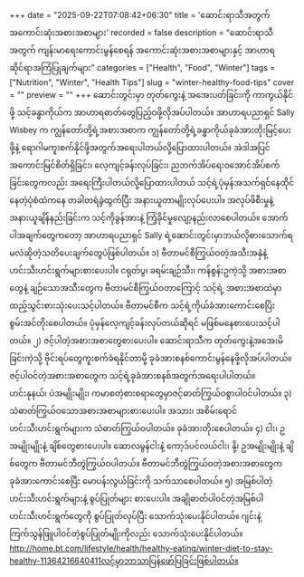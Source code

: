 +++
date = "2025-09-22T07:08:42+06:30"
title = 'ဆောင်းရာသီအတွက်အကောင်းဆုံးအစားအစာများ'
recorded = false
description = "ဆောင်းရာသီအတွက် ကျန်းမာရေးကောင်းမွန်စေရန် အကောင်းဆုံးအစားအစာများနှင့် အာဟာရဆိုင်ရာအကြံပြုချက်များ"
categories = ["Health", "Food", "Winter"]
tags = ["Nutrition", "Winter", "Health Tips"]
slug = "winter-healthy-food-tips"
cover = ""
preview = ""
+++
ဆောင်းတွင်းမှာ တုတ်ကွေးနဲ့ အအေးပတ်ခြင်းကို ကာကွယ်နိုင်ဖို့ သင့်ခန္ဓာကိုယ်က အာဟာရဓာတ်တွေပြည့်ဝဖို့လိုအပ်ပါတယ်။ အာဟာရပညာရှင် Sally Wisbey က ကျွန်တော်တို့ရဲ့အစားအစာက ကျွန်တော်တို့ရဲ့ခန္ဓာကိုယ်ခုခံအားတိုးမြင့်ပေးဖို့နဲ့ ရောဂါမကူးစက်နိုင်ဖို့အတွက်အရေးပါတယ်လို့ပြောထားပါတယ်။ အဲဒါအပြင် အကောင်းမြင်စိတ်ရှိခြင်း၊ လေ့ကျင့်ခန်းလုပ်ခြင်း၊ ညဘက်အိပ်ရေးဝအောင်အိပ်စက်ခြင်းတွေကလည်း အရေးကြီးပါတယ်လို့ပြောထားပါတယ် သင့်ရဲ့ပုံမှန်အသက်ရှင်နေထိုင်နေတဲ့ပုံစံထဲကနေ တခါတရံခွဲထွက်ပြီး အနားယူတာမျိုးလုပ်ပေးပါ။ အလုပ်ဖိစီးမှုနဲ့ အနားယူချိန်နည်းခြင်းက သင့်ကိုခွန်အားနဲ့ ကြံ့ခိုင်မှုလျော့နည်းလာစေပါတယ်။
အောက်ပါအချက်တွေကတော့ အာဟာရပညာရှင် Sally ရဲ့ဆောင်းတွင်းမှာဘယ်လိုစားသောက်ရမလဲဆိုတဲ့သတိပေးချက်တွေပဲဖြစ်ပါတယ်။
၁) ဗီတာမင်စီကြွယ်ဝတဲ့အသီးအနှံနဲ့ ဟင်းသီးဟင်းရွက်များစားပေးပါ။
ငရုတ်ပွ၊ ခရမ်းချဉ်သီး၊ ကန်စွန်းဥကဲ့သို့ အစားအစာတွေနဲ့ ချဉ်သောအသီးတွေက ဗီတာမင်စီကြွယ်ဝတာကြောင့် သင့်ရဲ့ အစားအစာထဲမှာ ထည့်သွင်းစားသုံးပေးသင့်ပါတယ်။ ဗီတာမင်စီက သင့်ရဲ့ကိုယ်ခံအားကောင်းစေပြိး စွမ်းအင်တိုးစေပါတယ်။ ပုံမှန်လေ့ကျင့်ခန်းလုပ်တယ်ဆိုရင် မဖြစ်မနေစားပေးသင့်ပါတယ်။
၂) ဇင့်ပါတဲ့အစားအစာတွေစားပေးပါ။
ဆောင်းရာသီက တုတ်ကွေးနဲ့အအေးမိခြင်းကဲ့သို့ ဗိုင်းရပ်တွေကူးစက်ခံရနိုင်တာမို့ ခုခံအားစနစ်ကောင်းမွန်နေဖို့လိုအပ်ပါတယ်။ ဇင့်ပါဝင်တဲ့အစားအစာတွေက သင့်ရဲ့ခုခံအားစနစ်အတွက်အရေးပါပါတယ်။ ဟင်းနုနယ်၊ ပဲအမျိုးမျိုး၊ ကမာစတဲ့စားစရာတွေမှာဇင့်ဓာတ်ကြွယ်ဝစွာပါဝင်ပါတယ်။
၃) သံဓာတ်ကြွယ်ဝသောအစားအစာများစားပေးပါ။
အသား၊ အစိမ်းရောင်ဟင်းသီးဟင်းရွက်များက သံဓာတ်ကြွယ်ဝပါတယ်။ ခုခံအားတိုးစေပါတယ်။
၄) ငါး၊ ဥအမျိုးမျိုးနဲ့ ချိစ်တွေစားပေးပါ။
ဆောလမွန်ငါးနဲ့ ကော့ဒ်ပင်လယ်ငါး၊ နို့၊ ဥအမျိုးမျိုးနဲ့ ချိစ်တွေက ဗီတာမင်ဘီတွဲကြွယ်ဝပါတယ်။ ဗီတာမင်ဘီတွဲကြွယ်ဝတဲ့အစားအစာတွေက ခုခံအားကောင်းစေပြီး မောပန်းလွယ်ခြင်းကို သက်သာစေပါတယ်။
၅) အမြစ်ပါတဲ့ဟင်းသီးဟင်းရွက်များနဲ့ စွပ်ပြုတ်များ စားပေးပါ။
အချိုဓာတ်ပါဝင်တဲ့အမြစ်ပါဟင်းသီးဟင်းရွက်တွေကို စွပ်ပြုတ်လုပ်ပြီး သောက်သုံးပေးနိုင်ပါတယ်။ ဂျင်းနဲ့ ကြက်သွန်ဖြူပါဝင်တဲ့စွပ်ပြုတ်မျိုးကိုလည်း သောက်သုံးပေးနိုင်ပါတယ်။
http://home.bt.com/lifestyle/health/healthy-eating/winter-diet-to-stay-healthy-11364216640411လင့်မှာဘာသာပြန်ဖော်ပြခြင်းဖြစ်ပါတယ်။ 